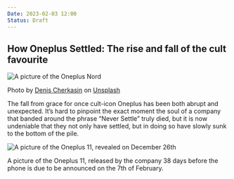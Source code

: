 ```yaml
---
Date: 2023-02-03 12:00
Status: Draft
---
```


## How Oneplus Settled: The rise and fall of the cult favourite

![A picture of the Oneplus Nord](https://images.unsplash.com/photo-1600721502738-84bd123c8a99?w=1000)<div class="caption">Photo by [Denis Cherkasin](https://unsplash.com/@denic) on [Unsplash](https://unsplash.com/)</div>

The fall from grace for once cult-icon Oneplus has been both abrupt and unexpected. It’s hard to pinpoint the exact moment the soul of a company that banded around the phrase “Never Settle” truly died, but it is now undeniable that they not only have settled, but in doing so have slowly sunk to the bottom of the pile.

![A picture of the Oneplus 11, revealed on December 26th]()

A picture of the Oneplus 11, released by the company 38 days before the phone is due to be announced on the 7th of February.